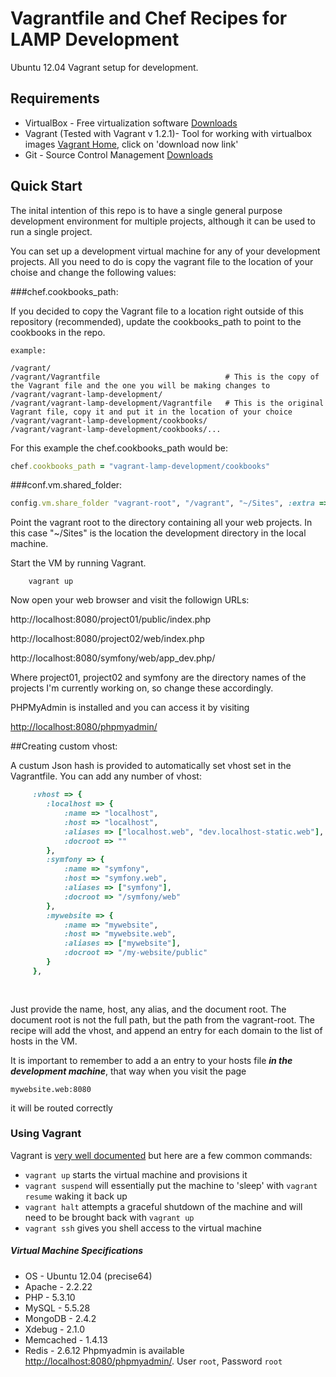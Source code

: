 # Vagrantfile and Chef Recipes for LAMP Development

Ubuntu 12.04 Vagrant setup for development.

## Requirements

* VirtualBox - Free virtualization software [Downloads](https://www.virtualbox.org/wiki/Downloads)
* Vagrant (Tested with Vagrant v 1.2.1)- Tool for working with virtualbox images [Vagrant Home](https://www.vagrantup.com), click on 'download now link'
* Git - Source Control Management [Downloads](http://git-scm.com/downloads)

## Quick Start 
The inital intention of this repo is to have a single general purpose development environment for multiple projects, although it can be used to run a single project. 

You can set up a development virtual machine for any of your development projects. All you need to do is copy the vagrant file to the location of your choise and change the following values:

###chef.cookbooks_path:

If you decided to copy the Vagrant file to a location right outside of this repository (recommended), update the cookbooks_path to point to the cookbooks in the repo. 

```
example:

/vagrant/
/vagrant/Vagrantfile                            # This is the copy of the Vagrant file and the one you will be making changes to
/vagrant/vagrant-lamp-development/
/vagrant/vagrant-lamp-development/Vagrantfile   # This is the original Vagrant file, copy it and put it in the location of your choice
/vagrant/vagrant-lamp-development/cookbooks/
/vagrant/vagrant-lamp-development/cookbooks/...

```
For this example the chef.cookbooks_path would be:
```ruby
chef.cookbooks_path = "vagrant-lamp-development/cookbooks"
```

###conf.vm.shared_folder:
```ruby
config.vm.share_folder "vagrant-root", "/vagrant", "~/Sites", :extra => 'dmode=777,fmode=777'#, :nfs => true
```
Point the vagrant root to the directory containing all your web projects. In this case "~/Sites" is the location the development directory in the local machine. 



Start the VM by running Vagrant.

        vagrant up
        
Now open your web browser and visit the followign URLs:

http://localhost:8080/project01/public/index.php

http://localhost:8080/project02/web/index.php

http://localhost:8080/symfony/web/app_dev.php/


Where project01, project02 and symfony are the directory names of the projects I'm currently working on, so change these accordingly. 

PHPMyAdmin is installed and you can access it by visiting

[http://localhost:8080/phpmyadmin/](http://localhost:8080/phpmyadmin/)

##Creating custom vhost:

A custum Json hash is provided to automatically set vhost set in the Vagrantfile. You can add any number of vhost:

```ruby
     :vhost => {
        :localhost => {
            :name => "localhost",
            :host => "localhost", 
            :aliases => ["localhost.web", "dev.localhost-static.web"],
            :docroot => ""
        },
        :symfony => {
            :name => "symfony",
            :host => "symfony.web", 
            :aliases => ["symfony"],
            :docroot => "/symfony/web"
        },
        :mywebsite => {
            :name => "mywebsite",
            :host => "mywebsite.web", 
            :aliases => ["mywebsite"],
            :docroot => "/my-website/public"
        }
     },
     
       
```

Just provide the name, host, any alias, and the document root. The document root is not the full path, but the path from the vagrant-root. The recipe will add the vhost, and append an entry for each domain to the list of hosts in the VM.

It is important to remember to add a an entry to your hosts file ***in the development machine***, that way when you visit the page

```
mywebsite.web:8080
```

it will be routed correctly 

### Using Vagrant

Vagrant is [very well documented](http://vagrantup.com/v1/docs/index.html) but here are a few common commands:

* `vagrant up` starts the virtual machine and provisions it
* `vagrant suspend` will essentially put the machine to 'sleep' with `vagrant resume` waking it back up
* `vagrant halt` attempts a graceful shutdown of the machine and will need to be brought back with `vagrant up`
* `vagrant ssh` gives you shell access to the virtual machine


##### Virtual Machine Specifications #####

* OS        - Ubuntu 12.04 (precise64)
* Apache    - 2.2.22
* PHP       - 5.3.10
* MySQL     - 5.5.28
* MongoDB   - 2.4.2
* Xdebug    - 2.1.0
* Memcached - 1.4.13
* Redis     - 2.6.12
Phpmyadmin is available [http://localhost:8080/phpmyadmin/](http://localhost:8080/phpmyadmin/). User `root`, Password `root`
